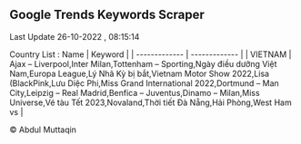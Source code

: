 

## Google Trends Keywords Scraper 
 
Last Update 26-10-2022 , 08:15:14

Country List :
 Name  | Keyword |
| ------------- | ------------- |
| VIETNAM | Ajax – Liverpool,Inter Milan,Tottenham – Sporting,Ngày điều dưỡng Việt Nam,Europa League,Lý Nhã Kỳ bị bắt,Vietnam Motor Show 2022,Lisa (BlackPink,Lưu Diệc Phi,Miss Grand International 2022,Dortmund – Man City,Leipzig – Real Madrid,Benfica – Juventus,Dinamo – Milan,Miss Universe,Vé tàu Tết 2023,Novaland,Thời tiết Đà Nẵng,Hải Phòng,West Ham vs |



© Abdul Muttaqin 
